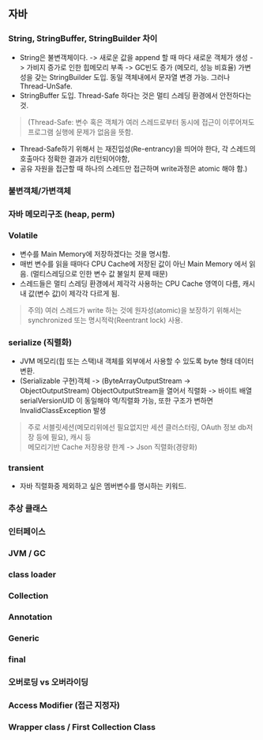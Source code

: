 ## 자바

### String, StringBuffer, StringBuilder 차이
- String은 불변객체이다. -> 새로운 값을 append 할 때 마다 새로운 객체가 생성 -> 가비지 증가로 인한 힙메모리 부족 -> GC빈도 증가 (메모리, 성능 비효율)
가변성을 갖는 StringBuilder 도입. 동일 객체내에서 문자열 변경 가능. 그러나 Thread-UnSafe.
- StringBuffer 도입. Thread-Safe 하다는 것은 멀티 스레딩 환경에서 안전하다는 것. 
> (Thread-Safe: 변수 혹은 객체가 여러 스레드로부터 동시에 접근이 이루어져도 프로그램 실행에 문제가 없음을 뜻함.
- Thread-Safe하기 위해서 는 재진입성(Re-entrancy)을 띄어야 한다, 각 스레드의 호출마다 정확한 결과가 리턴되어야함,
- 공유 자원을 접근할 때 하나의 스레드만 접근하며 write과정은 atomic 해야 함.)


### 불변객체/가변객체

### 자바 메모리구조 (heap, perm)

### Volatile
- 변수를 Main Memory에 저장하겠다는 것을 명시함.
- 매번 변수를 읽을 때마다 CPU Cache에 저장된 값이 아닌 Main Memory 에서 읽음. (멀티스레딩으로 인한 변수 값 불일치 문제 때문)
- 스레드들은 멀티 스레딩 환경에서 제각각 사용하는 CPU Cache 영역이 다름, 캐시 내 값(변수 값)이 제각각 다르게 됨.
> 주의) 여러 스레드가 write 하는 것에 원자성(atomic)을 보장하기 위해서는 synchronized 또는 명시적락(Reentrant lock) 사용.

### serialize (직렬화)
- JVM 메모리(힙 또는 스택)내 객체를 외부에서 사용할 수 있도록 byte 형태 데이터 변환.
- (Serializable 구현)객체 -> (ByteArrayOutputStream -> ObjectOutputStream) ObjectOutputStream을 열어서 직렬화 -> 바이트 배열
serialVersionUID 이 동일해야 역/직렬화 가능, 또한 구조가 변하면 InvalidClassException 발생
> 주로 서블릿세션(메모리위에선 필요없지만 세션 클러스터링, OAuth 정보 db저장 등에 필요), 캐시 등  
> 메모리기반 Cache 저장용량 한계 -> Json 직렬화(경량화)

### transient
- 자바 직렬화중 제외하고 싶은 멤버변수를 명시하는 키워드.

### 추상 클래스

### 인터페이스

### JVM / GC

### class loader

### Collection

### Annotation

### Generic

### final

### 오버로딩 vs 오버라이딩

### Access Modifier (접근 지정자)

### Wrapper class / First Collection Class